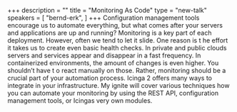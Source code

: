 +++
description = ""
title = "Monitoring As Code"
type = "new-talk"
speakers = [
        "bernd-erk",
]
+++
Configuration management tools encourage us to automate everything, but what comes after your servers and applications are up and running? Monitoring is a key part of each deployment. However, often we tend to let it slide. One reason is t
he effort it takes us to create even basic health checks. In private and public clouds servers and services appear and disappear in a fast frequency. In containerized environments, the amount of changes is even higher. You shouldn’t have t
o react manually on those. Rather, monitoring should be a crucial part of your automation process. Icinga 2 offers many ways to integrate in your infrastructure. My ignite will cover various techniques how you can automate your monitoring 
by using the REST API, configuration management tools, or Icingas very own modules.